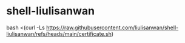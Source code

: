 # shell-liulisanwan

bash <(curl -Ls https://raw.githubusercontent.com/liulisanwan/shell-liulisanwan/refs/heads/main/certificate.sh)
